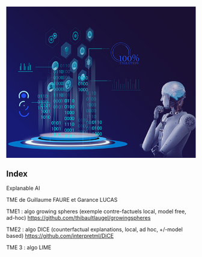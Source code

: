 <p>
  <img src="XAI.jpg" alt="xai" align="center">
</p>

## Index
Explanable AI 

TME de Guillaume FAURE et Garance LUCAS

TME1 : algo growing spheres (exemple contre-factuels local, model free, ad-hoc) https://github.com/thibaultlaugel/growingspheres

TME2 : algo DICE (counterfactual explanations, local, ad hoc, +/-model based) https://github.com/interpretml/DiCE

TME 3 : algo LIME
